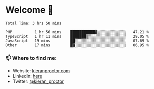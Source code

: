# Welcome 🦘

<!--START_SECTION:waka-->

```text
Total Time: 3 hrs 50 mins

PHP          1 hr 56 mins    ███████████▓░░░░░░░░░░░░░   47.21 %
TypeScript   1 hr 11 mins    ███████▒░░░░░░░░░░░░░░░░░   29.05 %
JavaScript   19 mins         ██░░░░░░░░░░░░░░░░░░░░░░░   07.69 %
Other        17 mins         █▓░░░░░░░░░░░░░░░░░░░░░░░   06.95 %
```

<!--END_SECTION:waka-->

### 📫 Where to find me:

-   Website: [kieranproctor.com](https://kieranproctor.com/)
-   LinkedIn: [here](https://www.linkedin.com/in/kieran-proctor-086b5a159/)
-   Twitter: [@kieran_proctor](https://twitter.com/kieran_proctor)
